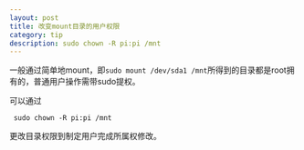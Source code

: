 ```yaml
---
layout: post
title: 改变mount目录的用户权限
category: tip
description: sudo chown -R pi:pi /mnt
---
```


一般通过简单地mount，即`sudo mount /dev/sda1 /mnt`所得到的目录都是root拥有的，普通用户操作需带sudo提权。

可以通过

     sudo chown -R pi:pi /mnt

更改目录权限到制定用户完成所属权修改。